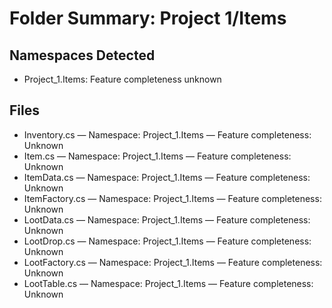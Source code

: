 # Folder Summary: Project 1/Items

## Namespaces Detected
- Project_1.Items: Feature completeness unknown

## Files
- Inventory.cs — Namespace: Project_1.Items — Feature completeness: Unknown
- Item.cs — Namespace: Project_1.Items — Feature completeness: Unknown
- ItemData.cs — Namespace: Project_1.Items — Feature completeness: Unknown
- ItemFactory.cs — Namespace: Project_1.Items — Feature completeness: Unknown
- LootData.cs — Namespace: Project_1.Items — Feature completeness: Unknown
- LootDrop.cs — Namespace: Project_1.Items — Feature completeness: Unknown
- LootFactory.cs — Namespace: Project_1.Items — Feature completeness: Unknown
- LootTable.cs — Namespace: Project_1.Items — Feature completeness: Unknown
